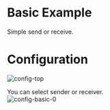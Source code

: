 # Basic Example   
Simple send or receive.   

# Configuration   
![config-top](https://user-images.githubusercontent.com/6020549/152315401-0a3ea44f-d045-4b93-b988-b9ce9451f935.jpg)

You can select sender or receiver.   
![config-basic-0](https://github.com/user-attachments/assets/c8bb0ee5-1809-4f06-9f88-418a7f14d84f)

